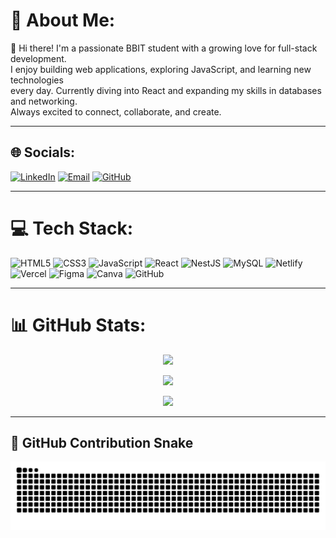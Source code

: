 # 💫 About Me:
👋 Hi there! I'm a passionate BBIT student with a growing love for full-stack development.<br> I enjoy building web applications, exploring JavaScript, and learning new technologies <br>every day. Currently diving into React and expanding my skills in databases and networking.<br>Always excited to connect, collaborate, and create.

---

## 🌐 Socials:
[![LinkedIn](https://img.shields.io/badge/LinkedIn-%230077B5.svg?style=for-the-badge&logo=linkedin&logoColor=white)](https://linkedin.com/in/philip-gisore) 
[![Email](https://img.shields.io/badge/Email-D14836?style=for-the-badge&logo=gmail&logoColor=white)](mailto:philipgisore7@gmail.com) 
[![GitHub](https://img.shields.io/badge/GitHub-%23121011.svg?style=for-the-badge&logo=github&logoColor=white)](https://github.com/philipgisore)

---

# 💻 Tech Stack:
![HTML5](https://img.shields.io/badge/html5-%23E34F26.svg?style=for-the-badge&logo=html5&logoColor=white) 
![CSS3](https://img.shields.io/badge/css3-%231572B6.svg?style=for-the-badge&logo=css3&logoColor=white)
![JavaScript](https://img.shields.io/badge/javascript-%23323330.svg?style=for-the-badge&logo=javascript&logoColor=%23F7DF1E) 
![React](https://img.shields.io/badge/react-%2320232a.svg?style=for-the-badge&logo=react&logoColor=%2361DAFB) 
![NestJS](https://img.shields.io/badge/nestjs-%23E0234E.svg?style=for-the-badge&logo=nestjs&logoColor=white) 
![MySQL](https://img.shields.io/badge/mysql-4479A1.svg?style=for-the-badge&logo=mysql&logoColor=white) 
![Netlify](https://img.shields.io/badge/netlify-%23000000.svg?style=for-the-badge&logo=netlify&logoColor=#00C7B7) 
![Vercel](https://img.shields.io/badge/vercel-%23000000.svg?style=for-the-badge&logo=vercel&logoColor=white) 
![Figma](https://img.shields.io/badge/figma-%23F24E1E.svg?style=for-the-badge&logo=figma&logoColor=white) 
![Canva](https://img.shields.io/badge/Canva-%2300C4CC.svg?style=for-the-badge&logo=Canva&logoColor=white) 
![GitHub](https://img.shields.io/badge/github-%23121011.svg?style=for-the-badge&logo=github&logoColor=white)

---

# 📊 GitHub Stats:
<div align="center">

![](https://github-readme-stats.vercel.app/api?username=philipgisore&theme=tokyonight&hide_border=true&include_all_commits=true&count_private=true)<br/>

![](https://nirzak-streak-stats.vercel.app/?user=philipgisore&theme=tokyonight&hide_border=true)<br/>

![](https://github-readme-stats.vercel.app/api/top-langs/?username=philipgisore&theme=tokyonight&hide_border=true&include_all_commits=true&count_private=true&layout=compact)

</div>

---

## 🐍 GitHub Contribution Snake
<picture>
  <source media="(prefers-color-scheme: dark)" srcset="https://raw.githubusercontent.com/philipgisore/philipgisore/output/github-snake-dark.svg" />
  <source media="(prefers-color-scheme: light)" srcset="https://raw.githubusercontent.com/philipgisore/philipgisore/output/github-snake-light.svg" />
  <img alt="github-snake" src="https://raw.githubusercontent.com/philipgisore/philipgisore/output/github-snake-dark.svg" />
</picture>


<!-- Proudly created with GPRM ( https://gprm.itsvg.in ) -->
